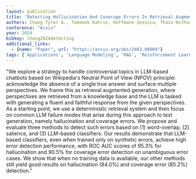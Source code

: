 ```yaml
---
layout: publication
title: 'Detecting Hallucination And Coverage Errors In Retrieval Augmented Generation For Controversial Topics'
authors: Chang Tyler A., Tomanek Katrin, Hoffmann Jessica, Thain Nithum, Van Liemt Erin, Meier-hellstern Kathleen, Dixon Lucas
conference: "Arxiv"
year: 2024
bibkey: chang2024detecting
additional_links:
  - {name: "Paper", url: "https://arxiv.org/abs/2403.08904"}
tags: ['Applications', 'Language Modeling', 'RAG', 'Reinforcement Learning', 'Training Techniques']
---
```

"We explore a strategy to handle controversial topics in LLM-based chatbots based on Wikipedia's Neutral Point of View (NPOV) principle: acknowledge the absence of a single true answer and surface multiple perspectives. We frame this as retrieval augmented generation, where perspectives are retrieved from a knowledge base and the LLM is tasked with generating a fluent and faithful response from the given perspectives. As a starting point, we use a deterministic retrieval system and then focus on common LLM failure modes that arise during this approach to text generation, namely hallucination and coverage errors. We propose and evaluate three methods to detect such errors based on (1) word-overlap, (2) salience, and (3) LLM-based classifiers. Our results demonstrate that LLM-based classifiers, even when trained only on synthetic errors, achieve high error detection performance, with ROC AUC scores of 95.3&#37; for hallucination and 90.5&#37; for coverage error detection on unambiguous error cases. We show that when no training data is available, our other methods still yield good results on hallucination (84.0&#37;) and coverage error (85.2&#37;) detection."
